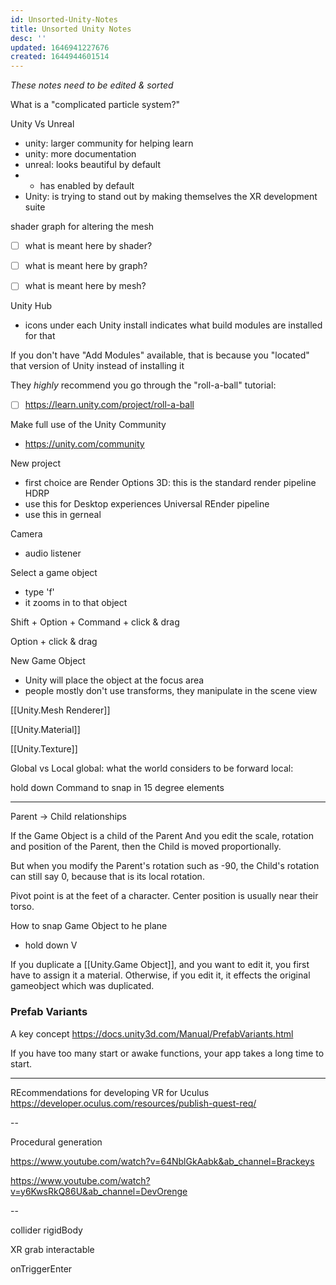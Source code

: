 ```yaml
---
id: Unsorted-Unity-Notes
title: Unsorted Unity Notes
desc: ''
updated: 1646941227676
created: 1644944601514
---
```


*These notes need to be edited & sorted*

What is a "complicated particle system?"


Unity Vs Unreal
- unity: larger community for helping learn
- unity: more documentation
- unreal: looks beautiful by default
- - has enabled by default
- Unity: is trying to stand out by making themselves the XR development suite


shader graph for altering the mesh
- [ ] what is meant here by shader?
- [ ] what is meant here by graph?
- [ ] what is meant here by mesh?


Unity Hub
- icons under each Unity install indicates what build modules are installed for that 

If you don't have "Add Modules" available, that is because you "located" that version of Unity instead of installing it


They *highly* recommend you go through the
"roll-a-ball" tutorial:
- [ ] https://learn.unity.com/project/roll-a-ball


Make full use of the Unity Community
- https://unity.com/community

New project
- first choice are Render Options
3D: this is the standard render pipeline
HDRP
- use this for Desktop experiences
Universal REnder pipeline
- use this in gerneal 


Camera
- audio listener

Select a game object
- type 'f'
- it zooms in to that object 


Shift + Option + Command + click & drag

Option + click & drag

New Game Object
- Unity will place the object at the focus area
- people mostly don't use transforms, they manipulate in the scene view


[[Unity.Mesh Renderer]]


[[Unity.Material]]


[[Unity.Texture]]


Global vs Local
global: what the world considers to be forward
local:



hold down Command to snap in 15 degree elements

---

Parent -> Child relationships

If the Game Object is a child of the Parent
And you edit the scale, rotation and position of the Parent, then the Child is moved proportionally.

But when you modify the Parent's rotation such as -90, the Child's rotation can still say 0, because that is its local rotation.

Pivot point is at the feet of a character.
Center position is usually near their torso.

How to snap Game Object to he plane
- hold down V


If you duplicate a [[Unity.Game Object]], and you want to edit it, you first have to assign it a material. 
Otherwise, if you edit it, it effects the original gameobject which was duplicated.



### Prefab Variants
A key concept
https://docs.unity3d.com/Manual/PrefabVariants.html


If you have too many start or awake functions, your app takes a long time to start.

---

REcommendations for developing VR for Uculus
https://developer.oculus.com/resources/publish-quest-req/



--

Procedural generation

https://www.youtube.com/watch?v=64NblGkAabk&ab_channel=Brackeys

https://www.youtube.com/watch?v=y6KwsRkQ86U&ab_channel=DevOrenge

--

collider
rigidBody

XR grab interactable

onTriggerEnter
